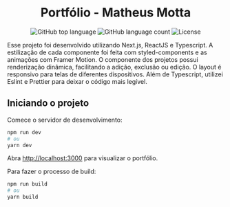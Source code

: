 
  <h1 align="center">Portfólio - Matheus Motta</h1>

<p align="center">	
  <img alt="GitHub top language" src="https://img.shields.io/github/languages/top/mottamatheus/portfolio-webdev">
  <img alt="GitHub language count" src="https://img.shields.io/github/languages/count/mottamatheus/portfolio-webdev">
  <img alt="License" src="https://img.shields.io/badge/license-MIT-blue">
  
</p>

<p align="center">	
 
Esse projeto foi desenvolvido utilizando Next.js, ReactJS e Typescript. A estilização de cada componente foi feita com styled-components e as animações com Framer Motion. O componente dos projetos possui renderização dinâmica, facilitando a adição, exclusão ou edição. O layout é responsivo para telas de diferentes dispositivos. Além de Typescript, utilizei Eslint e Prettier para deixar o código mais legível.

</p>

## Iniciando o projeto

Comece o servidor de desenvolvimento:

```bash
npm run dev
# ou
yarn dev
```

Abra [http://localhost:3000](http://localhost:3000) para visualizar o portfólio.

Para fazer o processo de build:

```bash
npm run build
# ou
yarn build
```


